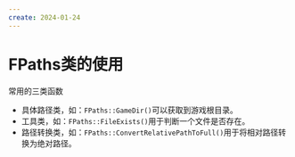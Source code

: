 ```yaml
---
create: 2024-01-24
---
```

# FPaths类的使用

常用的三类函数

* 具体路径类，如：`FPaths::GameDir()`可以获取到游戏根目录。
* 工具类，如：`FPaths::FileExists()`用于判断一个文件是否存在。
* 路径转换类，如：`FPaths::ConvertRelativePathToFull()`用于将相对路径转换为绝对路径。